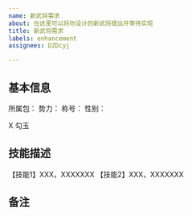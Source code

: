 ```yaml
---
name: 新武将需求
about: 在这里可以将你设计的新武将提出并等待实现
title: 新武将需求
labels: enhancement
assignees: DZDcyj

---
```


## 基本信息
所属包：
势力：
称号：
性别：

X 勾玉

## 技能描述
【技能1】XXX，XXXXXXX
【技能2】XXX，XXXXXXX

## 备注
